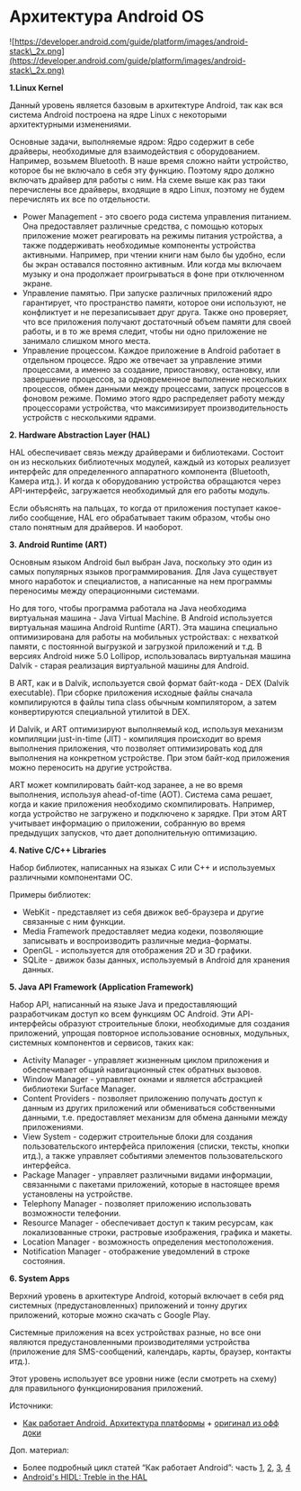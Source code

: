 # Архитектура Android OS

![https://developer.android.com/guide/platform/images/android-stack\_2x.png](https://developer.android.com/guide/platform/images/android-stack\_2x.png)

**1.Linux Kernel**

Данный уровень является базовым в архитектуре Android, так как вся система Android построена на ядре Linux с некоторыми архитектурными изменениями.

Основные задачи, выполняемые ядром: Ядро содержит в себе драйверы, необходимые для взаимодействия с оборудованием. Например, возьмем Bluetooth. В наше время сложно найти устройство, которое бы не включало в себя эту функцию. Поэтому ядро должно включать драйвер для работы с ним. На схеме выше как раз таки перечислены все драйверы, входящие в ядро Linux, поэтому не будем перечислять их все по отдельности.

* Power Management - это своего рода система управления питанием. Она предоставляет различные средства, с помощью которых приложение может реагировать на режимы питания устройства, а также поддерживать необходимые компоненты устройства активными. Например, при чтении книги нам было бы удобно, если бы экран оставался постоянно активным. Или когда мы включаем музыку и она продолжает проигрываться в фоне при отключенном экране.
* Управление памятью. При запуске различных приложений ядро ​​гарантирует, что пространство памяти, которое они используют, не конфликтует и не перезаписывает друг друга. Также оно проверяет, что все приложения получают достаточный объем памяти для своей работы, и в то же время следит, чтобы ни одно приложение не занимало слишком много места.
* Управление процессом. Каждое приложение в Android работает в отдельном процессе. Ядро же отвечает за управление этими процессами, а именно за создание, приостановку, остановку, или завершение процессов, за одновременное выполнение нескольких процессов, обмен данными между процессами, запуск процессов в фоновом режиме. Помимо этого ядро распределяет работу между процессорами устройства, что максимизирует производительность устройств с несколькими ядрами.

**2. Hardware Abstraction Layer (HAL)**

HAL обеспечивает связь между драйверами и библиотеками. Состоит он из нескольких библиотечных модулей, каждый из которых реализует интерфейс для определенного аппаратного компонента (Bluetooth, Камера итд.). И когда к оборудованию устройства обращаются через API-интерфейс, загружается необходимый для его работы модуль.

Если объяснять на пальцах, то когда от приложения поступает какое-либо сообщение, HAL его обрабатывает таким образом, чтобы оно стало понятным для драйверов. И наоборот.

**3. Android Runtime (ART)**

Основным языком Android был выбран Java, поскольку это один из самых популярных языков программирования. Для Java существует много наработок и специалистов, а написанные на нем программы переносимы между операционными системами.

Но для того, чтобы программа работала на Java необходима виртуальная машина - Java Virtual Machine. В Android используется виртуальная машина Android Runtime (ART). Эта машина специально оптимизирована для работы на мобильных устройствах: с нехваткой памяти, с постоянной выгрузкой и загрузкой приложений и т.д. В версиях Android ниже 5.0 Lollipop, использовалась виртуальная машина Dalvik - старая реализация виртуальной машины для Android.

В ART, как и в Dalvik, используется свой формат байт-кода - DEX (Dalvik executable). При сборке приложения исходные файлы сначала компилируются в файлы типа class обычным компилятором, а затем конвертируются специальной утилитой в DEX.

И Dalvik, и ART оптимизируют выполняемый код, используя механизм компиляции just-in-time (JIT) - компиляция происходит во время выполнения приложения, что позволяет оптимизировать код для выполнения на конкретном устройстве. При этом байт-код приложения можно переносить на другие устройства.

ART может компилировать байт-код заранее, а не во время выполнения, используя ahead-of-time (AOT). Система сама решает, когда и какие приложения необходимо скомпилировать. Например, когда устройство не загружено и подключено к зарядке. При этом ART учитывает информацию о приложении, собранную во время предыдущих запусков, что дает дополнительную оптимизацию.

**4. Native C/C++ Libraries**

Набор библиотек, написанных на языках C или C++ и используемых различными компонентами ОС.

Примеры библиотек:

* WebKit - представляет из себя движок веб-браузера и другие связанные с ним функции.
* Media Framework предоставляет медиа кодеки, позволяющие записывать и воспроизводить различные медиа-форматы.
* OpenGL - используется для отображения 2D и 3D графики.
* SQLite - движок базы данных, используемый в Android для хранения данных.

**5. Java API Framework (Application Framework)**

Набор API, написанный на языке Java и предоставляющий разработчикам доступ ко всем функциям ОС Android. Эти API-интерфейсы образуют строительные блоки, необходимые для создания приложений, упрощая повторное использование основных, модульных, системных компонентов и сервисов, таких как:

* Activity Manager - управляет жизненным циклом приложения и обеспечивает общий навигационный стек обратных вызовов.
* Window Manager - управляет окнами и является абстракцией библиотеки Surface Manager.
* Content Providers - позволяет приложению получать доступ к данным из других приложений или обмениваться собственными данными, т.е. предоставляет механизм для обмена данными между приложениями.
* View System - содержит строительные блоки для создания пользовательского интерфейса приложения (списки, тексты, кнопки итд.), а также управляет событиями элементов пользовательского интерфейса.
* Package Manager - управляет различными видами информации, связанными с пакетами приложений, которые в настоящее время установлены на устройстве.
* Telephony Manager - позволяет приложению использовать возможности телефонии.
* Resource Manager - обеспечивает доступ к таким ресурсам, как локализованные строки, растровые изображения, графика и макеты.
* Location Manager - возможность определения местоположения.
* Notification Manager - отображение уведомлений в строке состояния.

**6. System Apps**

Верхний уровень в архитектуре Android, который включает в себя ряд системных (предустановленных) приложений и тонну других приложений, которые можно скачать с Google Play.

Системные приложения на всех устройствах разные, но все они являются предустановленными производителями устройства (приложение для SMS-сообщений, календарь, карты, браузер, контакты итд.).

Этот уровень использует все уровни ниже (если смотреть на схему) для правильного функционирования приложений.

Источники:

* [Как работает Android. Архитектура платформы](https://bimlibik.github.io/posts/how-does-android-work/) + [оригинал из офф доки](https://developer.android.com/guide/platform)

Доп. материал:

* Более подробный цикл статей “Как работает Android”: часть [1](https://habr.com/ru/company/solarsecurity/blog/334796/), [2](https://habr.com/ru/company/solarsecurity/blog/338292/), [3](https://habr.com/ru/company/solarsecurity/blog/338494/), [4](https://habr.com/ru/company/solarsecurity/blog/427431/)
* [Android's HIDL: Treble in the HAL](https://www.slideshare.net/opersys/androids-hidl-treble-in-the-hal)
